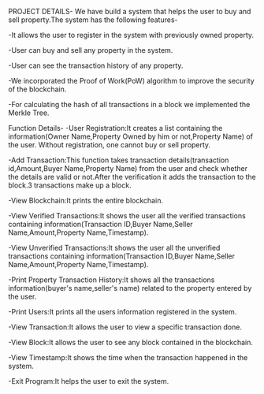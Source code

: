 PROJECT DETAILS-
We have build a system that helps the user to buy and sell property.The system has the following features-

 -It allows the user to register in the system with previously owned property.

 -User can buy and sell any property in the system.

 -User can see the transaction history of any property.

 -We incorporated the Proof of Work(PoW) algorithm to improve the security of the blockchain.

 -For calculating the hash of all transactions in a block we implemented the Merkle Tree.
 
 Function Details-
 -User Registration:It creates a list containing the information(Owner Name,Property Owned by him or not,Property Name) of the user. Without registration, one cannot buy or sell property.

 -Add Transaction:This function takes transaction details(transaction id,Amount,Buyer Name,Property Name) from the user and check whether the details are valid or not.After the verification it adds the transaction to the block.3 transactions make up a block.

 -View Blockchain:It prints the entire blockchain.

 -View Verified Transactions:It shows the user all the verified transactions containing information(Transaction ID,Buyer Name,Seller Name,Amount,Property Name,Timestamp).

 -View Unverified Transactions:It shows the user all the unverified transactions containing information(Transaction ID,Buyer Name,Seller Name,Amount,Property Name,Timestamp).

 -Print Property Transaction History:It shows all the transactions information(buyer's name,seller's name) related to the property entered by the user. 

 -Print Users:It prints all the users information registered in the system.

 -View Transaction:It allows the user to view a specific transaction done.

 -View Block:It allows the user to see any block contained in the blockchain.

 -View Timestamp:It shows the time when the transaction happened in the system.

 -Exit Program:It helps the user to exit the system.
